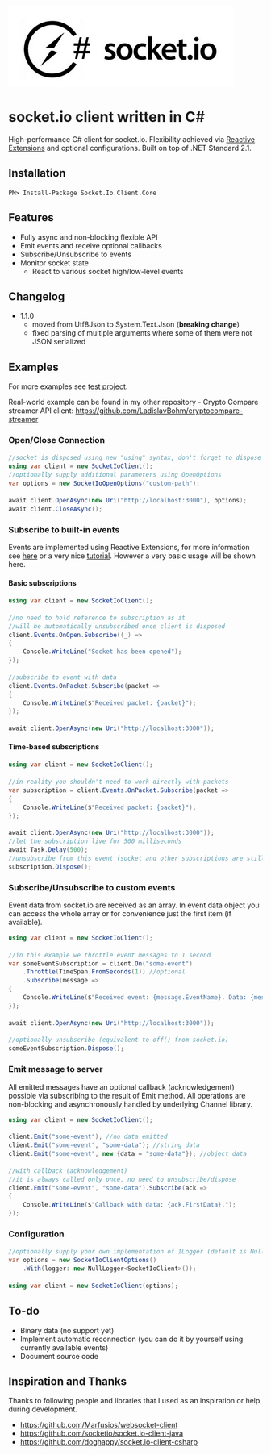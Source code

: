 ![](socket-io-logo.png)

# socket.io client written in C&#35;

High-performance C# client for socket.io. Flexibility achieved via [Reactive Extensions](https://github.com/dotnet/reactive#reactive-extensions) and optional configurations. Built on top of .NET Standard 2.1.

## Installation

```
PM> Install-Package Socket.Io.Client.Core
```

## Features

- Fully async and non-blocking flexible API
- Emit events and receive optional callbacks
- Subscribe/Unsubscribe to events
- Monitor socket state
  - React to various socket high/low-level events

## Changelog

- 1.1.0
  - moved from Utf8Json to System.Text.Json (<b>breaking change</b>)
  - fixed parsing of multiple arguments where some of them were not JSON serialized

## Examples

For more examples see [test project](https://github.com/LadislavBohm/socket.io-client-core/tree/master/src/Socket.Io.Client.Core.Test).

Real-world example can be found in my other repository - Crypto Compare streamer API client:
https://github.com/LadislavBohm/cryptocompare-streamer

### Open/Close Connection

```csharp
//socket is disposed using new "using" syntax, don't forget to dispose it!
using var client = new SocketIoClient();
//optionally supply additional parameters using OpenOptions
var options = new SocketIoOpenOptions("custom-path");

await client.OpenAsync(new Uri("http://localhost:3000"), options);
await client.CloseAsync();
```

### Subscribe to built-in events

Events are implemented using Reactive Extensions, for more information see [here](https://github.com/dotnet/reactive#reactive-extensions) or a very nice [tutorial](http://introtorx.com/). However a very basic usage will be shown here.

#### Basic subscriptions

```csharp
using var client = new SocketIoClient();

//no need to hold reference to subscription as it
//will be automatically unsubscribed once client is disposed
client.Events.OnOpen.Subscribe((_) =>
{
    Console.WriteLine("Socket has been opened");
});

//subscribe to event with data
client.Events.OnPacket.Subscribe(packet =>
{
    Console.WriteLine($"Received packet: {packet}");
});

await client.OpenAsync(new Uri("http://localhost:3000"));
```

#### Time-based subscriptions

```csharp
using var client = new SocketIoClient();

//in reality you shouldn't need to work directly with packets
var subscription = client.Events.OnPacket.Subscribe(packet =>
{
    Console.WriteLine($"Received packet: {packet}");
});

await client.OpenAsync(new Uri("http://localhost:3000"));
//let the subscription live for 500 milliseconds
await Task.Delay(500);
//unsubscribe from this event (socket and other subscriptions are still running)
subscription.Dispose();
```

### Subscribe/Unsubscribe to custom events

Event data from socket.io are received as an array. In event data object you can access the whole array or for convenience just the first item (if available).

```csharp
using var client = new SocketIoClient();

//in this example we throttle event messages to 1 second
var someEventSubscription = client.On("some-event")
    .Throttle(TimeSpan.FromSeconds(1)) //optional
    .Subscribe(message =>
{
    Console.WriteLine($"Received event: {message.EventName}. Data: {message.FirstData}");
});

await client.OpenAsync(new Uri("http://localhost:3000"));

//optionally unsubscribe (equivalent to off() from socket.io)
someEventSubscription.Dispose();
```

### Emit message to server

All emitted messages have an optional callback (acknowledgement) possible via subscribing to the result of Emit method.
All operations are non-blocking and asynchronously handled by underlying Channel library.

```csharp
using var client = new SocketIoClient();

client.Emit("some-event"); //no data emitted
client.Emit("some-event", "some-data"); //string data
client.Emit("some-event", new {data = "some-data"}); //object data

//with callback (acknowledgement)
//it is always called only once, no need to unsubscribe/dispose
client.Emit("some-event", "some-data").Subscribe(ack =>
{
    Console.WriteLine($"Callback with data: {ack.FirstData}.");
});
```

### Configuration

```csharp
//optionally supply your own implementation of ILogger (default is NullLogger)
var options = new SocketIoClientOptions()
    .With(logger: new NullLogger<SocketIoClient>());

using var client = new SocketIoClient(options);
```

## To-do

- Binary data (no support yet)
- Implement automatic reconnection (you can do it by yourself using currently available events)
- Document source code

## Inspiration and Thanks

Thanks to following people and libraries that I used as an inspiration or help during development.

- https://github.com/Marfusios/websocket-client
- https://github.com/socketio/socket.io-client-java
- https://github.com/doghappy/socket.io-client-csharp
